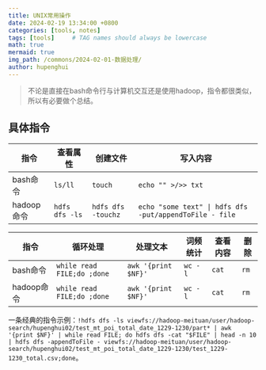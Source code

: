 ```yaml
---
title: UNIX常用操作
date: 2024-02-19 13:34:00 +0800
categories: [tools, notes]
tags: [tools]     # TAG names should always be lowercase
math: true
mermaid: true
img_path: /commons/2024-02-01-数据处理/
author: hupenghui
---
```


> 不论是直接在bash命令行与计算机交互还是使用hadoop，指令都很类似，所以有必要做个总结。

## 具体指令

|指令|查看属性|创建文件|写入内容|
|------|-----|-----|-----|
|bash命令|`ls/ll`|`touch`|`echo "" >/>> txt`|
|hadoop命令|`hdfs dfs -ls`|`hdfs dfs -touchz`|`echo "some text" \| hdfs dfs -put/appendToFile - file`|

|指令|循环处理|处理文本|词频统计|查看内容|删除|
|------|-----|-----|------|-----|-----|
|bash命令|`while read FILE;do ;done`|`awk '{print $NF}'`|`wc -l`|`cat`|`rm`|
|hadoop命令|`while read FILE;do ;done`|`awk '{print $NF}'`|`wc -l`|`cat`|`rm`|

一条经典的指令示例：`!hdfs dfs -ls viewfs://hadoop-meituan/user/hadoop-search/hupenghui02/test_mt_poi_total_date_1229-1230/part* | awk '{print $NF}' | while read FILE; do hdfs dfs -cat "$FILE" | head -n 10 | hdfs dfs -appendToFile - viewfs://hadoop-meituan/user/hadoop-search/hupenghui02/test_mt_poi_total_date_1229-1230/test_1229-1230_total.csv;done`。
